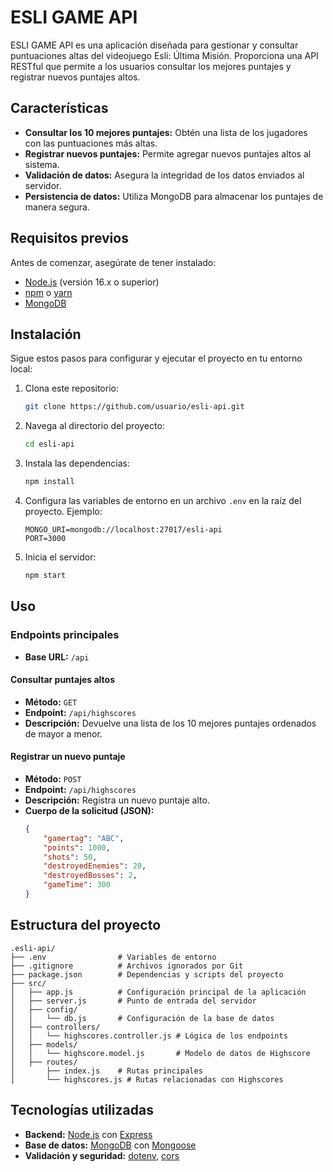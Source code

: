 # ESLI GAME API

ESLI GAME API es una aplicación diseñada para gestionar y consultar puntuaciones altas del videojuego Esli: Última Misión. Proporciona una API RESTful que permite a los usuarios consultar los mejores puntajes y registrar nuevos puntajes altos.

## Características

- **Consultar los 10 mejores puntajes:** Obtén una lista de los jugadores con las puntuaciones más altas.
- **Registrar nuevos puntajes:** Permite agregar nuevos puntajes altos al sistema.
- **Validación de datos:** Asegura la integridad de los datos enviados al servidor.
- **Persistencia de datos:** Utiliza MongoDB para almacenar los puntajes de manera segura.

## Requisitos previos

Antes de comenzar, asegúrate de tener instalado:

- [Node.js](https://nodejs.org/) (versión 16.x o superior)
- [npm](https://www.npmjs.com/) o [yarn](https://yarnpkg.com/)
- [MongoDB](https://www.mongodb.com/)

## Instalación

Sigue estos pasos para configurar y ejecutar el proyecto en tu entorno local:

1. Clona este repositorio:
   ```bash
   git clone https://github.com/usuario/esli-api.git
   ```

2. Navega al directorio del proyecto:
   ```bash
   cd esli-api
   ```

3. Instala las dependencias:
   ```bash
   npm install
   ```

4. Configura las variables de entorno en un archivo `.env` en la raíz del proyecto. Ejemplo:
   ```
   MONGO_URI=mongodb://localhost:27017/esli-api
   PORT=3000
   ```

5. Inicia el servidor:
   ```bash
   npm start
   ```

## Uso

### Endpoints principales

- **Base URL:** `/api`

#### Consultar puntajes altos
- **Método:** `GET`
- **Endpoint:** `/api/highscores`
- **Descripción:** Devuelve una lista de los 10 mejores puntajes ordenados de mayor a menor.

#### Registrar un nuevo puntaje
- **Método:** `POST`
- **Endpoint:** `/api/highscores`
- **Descripción:** Registra un nuevo puntaje alto.
- **Cuerpo de la solicitud (JSON):**
  ```json
  {
      "gamertag": "ABC",
      "points": 1000,
      "shots": 50,
      "destroyedEnemies": 20,
      "destroyedBosses": 2,
      "gameTime": 300
  }
  ```

## Estructura del proyecto

```
.esli-api/
├── .env                # Variables de entorno
├── .gitignore          # Archivos ignorados por Git
├── package.json        # Dependencias y scripts del proyecto
├── src/
│   ├── app.js          # Configuración principal de la aplicación
│   ├── server.js       # Punto de entrada del servidor
│   ├── config/
│   │   └── db.js       # Configuración de la base de datos
│   ├── controllers/
│   │   └── highscores.controller.js # Lógica de los endpoints
│   ├── models/
│   │   └── highscore.model.js       # Modelo de datos de Highscore
│   ├── routes/
│       ├── index.js    # Rutas principales
│       └── highscores.js # Rutas relacionadas con Highscores
```

## Tecnologías utilizadas

- **Backend:** [Node.js](https://nodejs.org/) con [Express](https://expressjs.com/)
- **Base de datos:** [MongoDB](https://www.mongodb.com/) con [Mongoose](https://mongoosejs.com/)
- **Validación y seguridad:** [dotenv](https://github.com/motdotla/dotenv), [cors](https://github.com/expressjs/cors)
